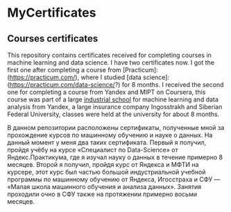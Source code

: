 # MyCertificates
## Courses certificates

This repository contains certificates received for completing courses in machine learning and data science. I have two certificates now. I got the first one after completing a course from [Practicum]:(https://practicum.com/), where I studied [data science]:(https://practicum.com/data-science/?) for 8 months. I received the second one for completing a course from Yandex and MIPT on Coursera, this course was part of a large [industrial school](https://news.sfu-kras.ru/node/25234) for machine learning and data analysis from Yandex, a large insurance company Ingosstrakh and Siberian Federal University, classes were held at the university for about 8 months.

В данном репозитории расположены сертификаты, полученные мной за прохождение курсов по машинному обучению и науке о данных. На данный момент у меня два таких сертификата. Первый я получил, пройдя учёбу на курсе «Специалист по Data-Science» от Яндекс.Практикума, где я изучал науку о данных в течение примерно 8 месяцев. Второй я получил, пройдя курс от Яндекса и МФТИ на курсере, этот курс был частью большой индустриальной учебной программы по машинному обучению от Яндекса, Игосстраха и СФУ — «Малая школа машинного обучения и анализа данных». Занятия проходили очно в СФУ также на протяжении примерно восьми месяцев.
